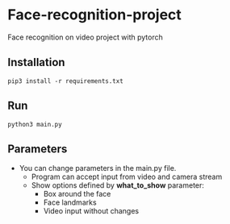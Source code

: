# Face-recognition-project
Face recognition on video project with pytorch 

## Installation
    
    pip3 install -r requirements.txt

## Run

    python3 main.py 


## Parameters

* You can change parameters in the main.py file. 
  * Program can accept input from video and camera stream
  * Show options defined by **what_to_show** parameter:
    * Box around the face
    * Face landmarks
    * Video input without changes 